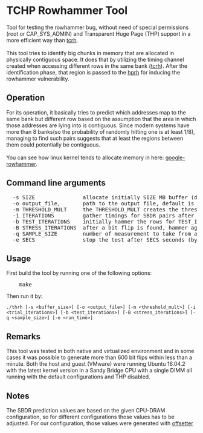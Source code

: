 # TCHP Rowhammer Tool

Tool for testing the rowhammer bug, without need of special permissions (root or CAP_SYS_ADMIN) and Transparent Huge Page (THP) support in a more efficient way than [tcrh](https://github.com/vp777/Rowhammer/tree/master/2.TC%20Rowhammer).
<br><br>
This tool tries to identify big chunks in memory that are allocated in physically contiguous space. It does that by utilizing the timing channel created when accessing different rows in the same bank ([tcrh](https://github.com/vp777/Rowhammer/tree/master/2.TC%20Rowhammer)). After the identification phase, that region is passed to the 
[hprh](https://github.com/vp777/Rowhammer/tree/master/1.THP%20Rowhammer) for inducing the rowhammer vulnerability.
<br>

## Operation
For its operation, it basically tries to predict which addresses map to the same bank but different row based on the assumption that the area in which those addresses are lying into is contiguous. Since modern systems have more than 8 banks(so the probability of randomly hitting one is at least 1/8), managing to find such pairs suggests that at least the regions between them could potentially be contiguous.
<br><br>
You can see how linux kernel tends to allocate memory in here: [google-rowhammer](https://github.com/google/rowhammer-test/tree/master/physmem_alloc_analysis).

## Command line arguments

<pre>
  -s SIZE               allocate initially SIZE MB buffer (default is 512 MB)
  -o output_file,       path to the output file, default is stdout
  -m THRESHOLD_MULT     the THRESHOLD_MULT creates the threshold for SBDR and non-SBDR pairs (default is 1.3)
  -i ITERATIONS         gather timings for SBDR pairs after ITERATIONS iterations (default is 5000)
  -b TEST_ITERATIONS    initially hammer the rows for TEST_ITERATIONS iterations (default is 550000)
  -B STRESS_ITERATIONS  after a bit flip is found, hammer again the targets for STRESS_ITERATIONS (default is 1700000)
  -q SAMPLE_SIZE        number of measurement to take from a given address pair (default is 13)
  -e SECS               stop the test after SECS seconds (by default stops when all the rows are tested)
</pre>

## Usage

First build the tool by running one of the following options:

<pre>
    make
</pre>

Then run it by:

	./thrh [-s <buffer_size>] [-o <output_file>] [-m <threshold_mult>] [-i <trial_iterations>] [-b <test_iterations>] [-B <stress_iterations>] [-q <sample_size>] [-e <run_time>]
    
## Remarks
This tool was tested in both native and virtualized environment and in some cases it was possible to generate more than 600 bit flips within less than a minute. Both the host and guest (VMware) were running Ubuntu 16.04.2 with the latest kernel version in a Sandy Bridge CPU with a single DIMM all running with the default configurations and THP disabled.

## Notes
The SBDR prediction values are based on the given CPU-DRAM configuration, so for different configurations those values has to be adjusted. For our configuration, those values were generated with [offsetter](https://github.com/vp777/Rowhammer/tree/master/3.TCHP%20Rowhammer/offsets)
<br>